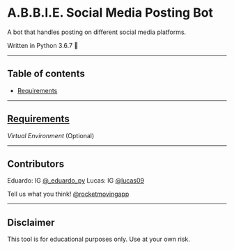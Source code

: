 # A.B.B.I.E. Social Media Posting Bot

A bot that handles posting on different social media platforms.

Written in Python 3.6.7 🐍

---

## Table of contents

* [Requirements](https://github.com/rocketmovingapp/abbie_social_post_bot#requirements)

---

## [Requirements](#requirements)

*Virtual Environment* (Optional)
 
---

## Contributors

Eduardo: IG [@_eduardo_py](https://www.instagram.com/_eduardo_py)
Lucas: IG [@lucas09](https://www.instagram.com/lucas039)

Tell us what you think! [@rocketmovingapp](https://www.instagram.com/rocketmovingapp)

---

## Disclaimer

This tool is for educational purposes only. Use at your own risk.